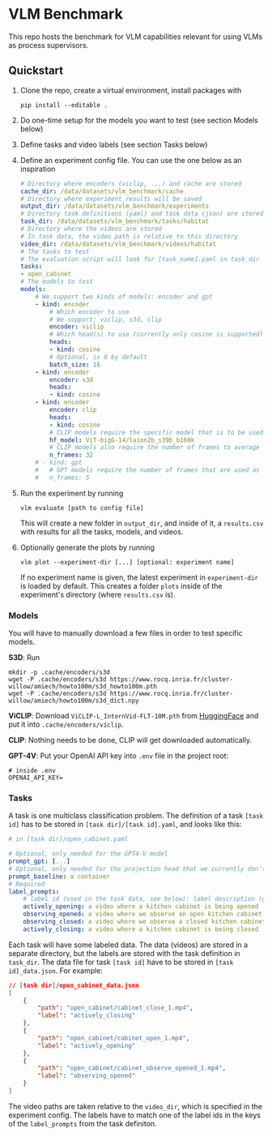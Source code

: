 # VLM Benchmark

This repo hosts the benchmark for VLM capabilities relevant for using VLMs as process supervisors.

## Quickstart

1. Clone the repo, create a virtual environment, install packages with

    ```shell
    pip install --editable .
    ```

2. Do one-time setup for the models you want to test (see section Models below)
3. Define tasks and video labels (see section Tasks below)
4. Define an experiment config file. You can use the one below as an inspiration
    ```yaml
    # Directory where encoders (viclip, ...) and cache are stored
    cache_dir: /data/datasets/vlm_benchmark/cache
    # Directory where experiment results will be saved
    output_dir: /data/datasets/vlm_benchmark/experiments
    # Directory task definitions (yaml) and task data (json) are stored
    task_dir: /data/datasets/vlm_benchmark/tasks/habitat
    # Directory where the videos are stored
    # In task data, the video path is relative to this directory
    video_dir: /data/datasets/vlm_benchmark/videos/habitat
    # The tasks to test
    # The evaluation script will look for [task_name].yaml in task_dir
    tasks:
    - open_cabinet
    # The models to test
    models:
        # We support two kinds of models: encoder and gpt
        - kind: encoder
            # Which encoder to use
            # We support: viclip, s3d, clip
            encoder: viclip
            # Which head(s) to use (currently only cosine is supported)
            heads:
            - kind: cosine
            # Optional, is 8 by default
            batch_size: 16
        - kind: encoder
            encoder: s3d
            heads:
            - kind: cosine
        - kind: encoder
            encoder: clip
            heads:
            - kind: cosine
            # CLIP models require the specific model that is to be used
            hf_model: ViT-bigG-14/laion2b_s39b_b160k
            # CLIP models also require the number of frames to average over
            n_frames: 32
        # - kind: gpt
        #   # GPT models require the number of frames that are used as input
        #   n_frames: 5
    ```
5. Run the experiment by running
    ```shell
    vlm evaluate [path to config file]
    ```
    This will create a new folder in `output_dir`, and inside of it, a `results.csv` with results for all the tasks, models, and videos.

6. Optionally generate the plots by running
    ```shell
    vlm plot --experiment-dir [...] [optional: experiment name]
    ```
    If no experiment name is given, the latest experiment in `experiment-dir` is loaded by default. This creates a folder `plots` inside of the experiment's directory (where `results.csv` is).


### Models

You will have to manually download a few files in order to test specific models.

**S3D**: Run

```shell
mkdir -p .cache/encoders/s3d
wget -P .cache/encoders/s3d https://www.rocq.inria.fr/cluster-willow/amiech/howto100m/s3d_howto100m.pth
wget -P .cache/encoders/s3d https://www.rocq.inria.fr/cluster-willow/amiech/howto100m/s3d_dict.npy
```

**ViCLIP**: Download `ViCLIP-L_InternVid-FLT-10M.pth` from [HuggingFace](https://huggingface.co/OpenGVLab/ViCLIP/tree/main) and put it into `.cache/encoders/viclip`.

**CLIP**: Nothing needs to be done, CLIP will get downloaded automatically.

**GPT-4V**: Put your OpenAI API key into `.env` file in the project root:

```shell
# inside .env
OPENAI_API_KEY=
```

### Tasks

A task is one multiclass classification problem. The definition of a task `[task id]` has to be stored in `[task dir]/[task id].yaml`, and looks like this:

```yaml
# in [task dir]/open_cabinet.yaml

# Optional, only needed for the GPT4-V model
prompt_gpt: [...]
# Optional, only needed for the projection head that we currently don't support
prompt_baseline: a container
# Required
label_prompts:
    # label id (used in the task data, see below): label description (given to the evaluation head / to gpt as a part of the prompt)
    actively_opening: a video where a kitchen cabinet is being opened
    observing_opened: a video where we observe an open kitchen cabinet
    observing_closed: a video where we observe a closed kitchen cabinet
    actively_closing: a video where a kitchen cabinet is being closed
```

Each task will have some labeled data. The data (videos) are stored in a separate directory, but the labels are stored with the task definition in `task_dir`. The data file for task `[task id]` have to be stored in `[task id]_data.json`. For example:

```json
// [task dir]/open_cabinet_data.json
[
    {
        "path": "open_cabinet/cabinet_close_1.mp4",
        "label": "actively_closing"
    },
    {
        "path": "open_cabinet/cabinet_open_1.mp4",
        "label": "actively_opening"
    },
    {
        "path": "open_cabinet/cabinet_observe_opened_1.mp4",
        "label": "observing_opened"
    }
]
```

The video paths are taken relative to the `video_dir`, which is specified in the experiment config. The labels have to match one of the label ids in the keys of the `label_prompts` from the task definiton.
